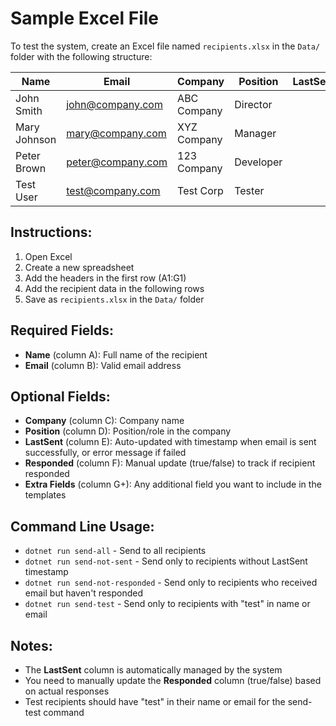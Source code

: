 # Sample Excel File

To test the system, create an Excel file named `recipients.xlsx` in the `Data/` folder with the following structure:

| Name | Email | Company | Position | LastSent | Responded | Extra_Field |
|------|-------|---------|----------|----------|-----------|-------------|
| John Smith | john@company.com | ABC Company | Director |  |  | Value1 |
| Mary Johnson | mary@company.com | XYZ Company | Manager |  |  | Value2 |
| Peter Brown | peter@company.com | 123 Company | Developer |  |  | Value3 |
| Test User | test@company.com | Test Corp | Tester |  |  | TestValue |

## Instructions:
1. Open Excel
2. Create a new spreadsheet
3. Add the headers in the first row (A1:G1)
4. Add the recipient data in the following rows
5. Save as `recipients.xlsx` in the `Data/` folder

## Required Fields:
- **Name** (column A): Full name of the recipient
- **Email** (column B): Valid email address

## Optional Fields:
- **Company** (column C): Company name
- **Position** (column D): Position/role in the company
- **LastSent** (column E): Auto-updated with timestamp when email is sent successfully, or error message if failed
- **Responded** (column F): Manual update (true/false) to track if recipient responded
- **Extra Fields** (column G+): Any additional field you want to include in the templates

## Command Line Usage:
- `dotnet run send-all` - Send to all recipients
- `dotnet run send-not-sent` - Send only to recipients without LastSent timestamp
- `dotnet run send-not-responded` - Send only to recipients who received email but haven't responded
- `dotnet run send-test` - Send only to recipients with "test" in name or email

## Notes:
- The **LastSent** column is automatically managed by the system
- You need to manually update the **Responded** column (true/false) based on actual responses
- Test recipients should have "test" in their name or email for the send-test command
